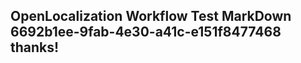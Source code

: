 <properties
ms.topic="hero-topic"
ms.test1="hero-topic"
ms.test2="test"/>

## OpenLocalization Workflow Test MarkDown 6692b1ee-9fab-4e30-a41c-e151f8477468 thanks!
